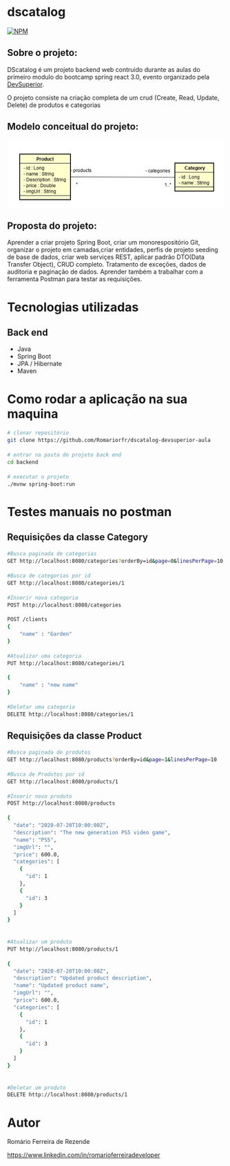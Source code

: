 # dscatalog
[![NPM](https://img.shields.io/npm/l/react)](https://github.com/Romariorfr/dscatalog-devsuperior-aula/blob/master/LICENSE) 

## Sobre o projeto:

DScatalog é um projeto backend web contruido durante as aulas do primeiro modulo do bootcamp spring react 3.0, evento organizado pela [DevSuperior](https://devsuperior.com.br "Site da DevSuperior").

O projeto consiste na criação completa de um crud (Create, Read, Update, Delete) de produtos e categorias

## Modelo conceitual do projeto:

![Web 1](https://github.com/Romariorfr/dscatalog-devsuperior-aula/blob/master/backend/assets/modelo-conceitual-dscatalog.jpg)


## Proposta do projeto:

Aprender a criar projeto Spring Boot, criar um monorespositório Git, organizar o projeto em camadas,criar entidades, perfis de projeto
seeding de base de dados, criar web serviçes REST, aplicar padrão DTO(Data Transfer Object), CRUD completo. Tratamento de exceções,
dados de auditoria e paginação de dados. Aprender também a trabalhar com a ferramenta Postman para testar as requisições.

# Tecnologias utilizadas
## Back end
- Java
- Spring Boot
- JPA / Hibernate
- Maven


# Como rodar a aplicação na sua maquina


```bash
# clonar repositório
git clone https://github.com/Romariorfr/dscatalog-devsuperior-aula

# entrar na pasta do projeto back end
cd backend

# executar o projeto
./mvnw spring-boot:run
```


# Testes manuais no postman
## Requisições da classe Category

```bash
#Busca paginada de categorias
GET http://localhost:8080/categories?orderBy=id&page=0&linesPerPage=10

#Busca de categorias por id
GET http://localhost:8080/categories/1

#Inserir nova categoria
POST http://localhost:8080/categories

POST /clients
{
    "name" : "Garden"
}

#Atualizar uma categoria
PUT http://localhost:8080/categories/1

{
    "name" : "new name"
}

#Deletar uma categoria
DELETE http://localhost:8080/categories/1

```


## Requisições da classe Product

```bash
#Busca paginada de produtos
GET http://localhost:8080/products?orderBy=id&page=1&linesPerPage=10

#Busca de Produtos por id
GET http://localhost:8080/products/1

#Inserir novo produto
POST http://localhost:8080/products 

{
  "date": "2020-07-20T10:00:00Z",
  "description": "The new generation PS5 video game",
  "name": "PS5",
  "imgUrl": "",
  "price": 600.0,
  "categories": [
    {
      "id": 1
    },
    {
      "id": 3
    }
  ]
}


#Atualizar um produto
PUT http://localhost:8080/products/1

{
  "date": "2020-07-20T10:00:00Z",
  "description": "Updated product description",
  "name": "Updated product name",
  "imgUrl": "",
  "price": 600.0,
  "categories": [
    {
      "id": 1
    },
    {
      "id": 3
    }
  ]
}


#Deletar um produto
DELETE http://localhost:8080/products/1

```

# Autor

Romário Ferreira de Rezende

https://www.linkedin.com/in/romarioferreiradeveloper
